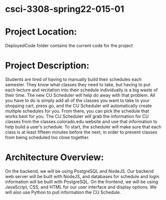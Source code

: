 # csci-3308-spring22-015-01

# Project Location:
DeployedCode folder contains the current code for the project

# Project Description:
  Students are tired of having to manually build their schedules each semester. They know what classes they need to take, but having to put each lecture and recitation into their schedule individually is a big waste of their time. The new CU Scheduler will help do away with that problem. All you have to do is simply add all of the classes you want to take to your shopping cart, press go, and the CU Scheduler will automatically create multiple schedules for you. From there, you can pick the schedule that works best for you.
  The CU Scheduler will grab the information for CU classes from the classes.colorado.edu website and use that information to help build a user’s schedule. To start, the scheduler will make sure that each class is at least fifteen minutes before the next, in order to prevent classes from being scheduled too close together.


# Architecture Overview:
  On the backend, we will be using PostgreSQL and NodeJS. Our backend web server will be built with NodeJS, and databases for schedule and login information will be built with PostgreSQL.
  On the frontend, we will be using JavaScript, CSS, and HTML for our user interface and display options. We will also use Python to pull information the CU Schedule.
